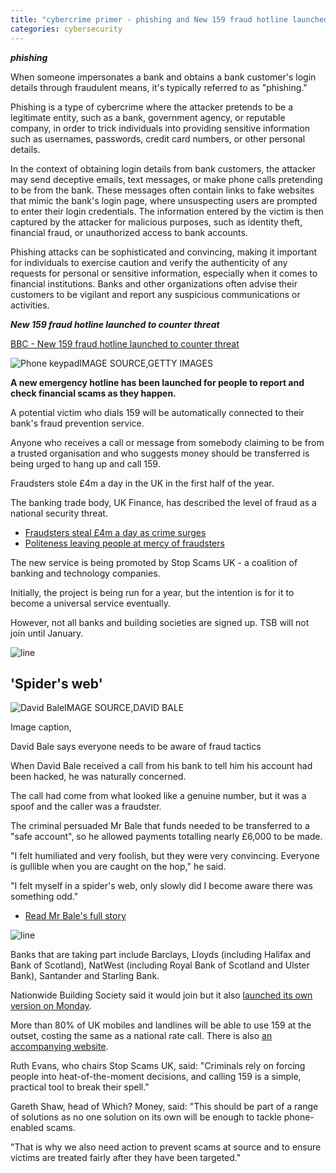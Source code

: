 ```yaml
---
title: "cybercrime primer - phishing and New 159 fraud hotline launched"
categories: cybersecurity
---
```


***phishing***

When someone impersonates a bank and obtains a bank customer's login details through fraudulent means, it's typically referred to as "phishing."

Phishing is a type of cybercrime where the attacker pretends to be a legitimate entity, such as a bank, government agency, or reputable company, in order to trick individuals into providing sensitive information such as usernames, passwords, credit card numbers, or other personal details.

In the context of obtaining login details from bank customers, the attacker may send deceptive emails, text messages, or make phone calls pretending to be from the bank. These messages often contain links to fake websites that mimic the bank's login page, where unsuspecting users are prompted to enter their login credentials. The information entered by the victim is then captured by the attacker for malicious purposes, such as identity theft, financial fraud, or unauthorized access to bank accounts.

Phishing attacks can be sophisticated and convincing, making it important for individuals to exercise caution and verify the authenticity of any requests for personal or sensitive information, especially when it comes to financial institutions. Banks and other organizations often advise their customers to be vigilant and report any suspicious communications or activities.

***New 159 fraud hotline launched to counter threat***

[BBC - New 159 fraud hotline launched to counter threat](https://www.bbc.com/news/business-58722201)

![Phone keypad](https://ichef.bbci.co.uk/news/976/cpsprodpb/36BC/production/_120721041_whatsubject.jpg)IMAGE SOURCE,GETTY IMAGES

**A new emergency hotline has been launched for people to report and check financial scams as they happen.**

A potential victim who dials 159 will be automatically connected to their bank's fraud prevention service.

Anyone who receives a call or message from somebody claiming to be from a trusted organisation and who suggests money should be transferred is being urged to hang up and call 159.

Fraudsters stole £4m a day in the UK in the first half of the year.

The banking trade body, UK Finance, has described the level of fraud as a national security threat.

-   [Fraudsters steal £4m a day as crime surges](https://www.bbc.co.uk/news/business-58649698)
-   [Politeness leaving people at mercy of fraudsters](https://www.bbc.co.uk/news/business-58546527)

The new service is being promoted by Stop Scams UK - a coalition of banking and technology companies.

Initially, the project is being run for a year, but the intention is for it to become a universal service eventually.

However, not all banks and building societies are signed up. TSB will not join until January.

![line](https://ichef.bbci.co.uk/news/624/cpsprodpb/1FCD/production/_105914180_line976-nc.png)

'Spider's web'
--------------

![David Bale](https://ichef.bbci.co.uk/news/976/cpsprodpb/2F7E/production/_114585121_whatsubject.jpg)IMAGE SOURCE,DAVID BALE

Image caption,

David Bale says everyone needs to be aware of fraud tactics

When David Bale received a call from his bank to tell him his account had been hacked, he was naturally concerned.

The call had come from what looked like a genuine number, but it was a spoof and the caller was a fraudster.

The criminal persuaded Mr Bale that funds needed to be transferred to a "safe account", so he allowed payments totalling nearly £6,000 to be made.

"I felt humiliated and very foolish, but they were very convincing. Everyone is gullible when you are caught on the hop," he said.

"I felt myself in a spider's web, only slowly did I become aware there was something odd."

-   [Read Mr Bale's full story](https://www.bbc.co.uk/news/business-54278707)

![line](https://ichef.bbci.co.uk/news/624/cpsprodpb/1FCD/production/_105914180_line976-nc.png)

Banks that are taking part include Barclays, Lloyds (including Halifax and Bank of Scotland), NatWest (including Royal Bank of Scotland and Ulster Bank), Santander and Starling Bank.

Nationwide Building Society said it would join but it also [launched its own version on Monday](https://www.bbc.co.uk/news/business-58681096).

More than 80% of UK mobiles and landlines will be able to use 159 at the outset, costing the same as a national rate call. There is also [an accompanying website](https://stopscamsuk.org.uk/159).

Ruth Evans, who chairs Stop Scams UK, said: "Criminals rely on forcing people into heat-of-the-moment decisions, and calling 159 is a simple, practical tool to break their spell."

Gareth Shaw, head of Which? Money, said: "This should be part of a range of solutions as no one solution on its own will be enough to tackle phone-enabled scams.

"That is why we also need action to prevent scams at source and to ensure victims are treated fairly after they have been targeted."


